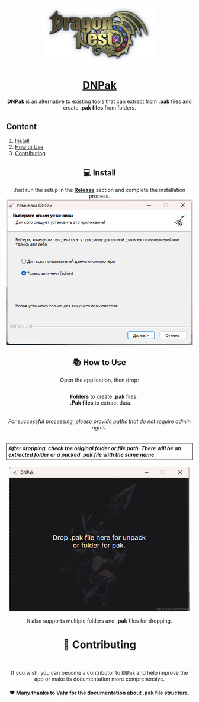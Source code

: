 <div align="center">
<div style="text-align: center;">
    <img src="/assets/logo.png" width="300">
    <a href="https://github.com/alicestoneprod/DNPak-release"><h1>DNPak</h1></a>
    <p><strong>DNPak</strong> is an alternative to existing tools that can extract from <b>.pak</b> files and create <b>.pak files</b> from folders.</p>
</div>
</div>

## Content

1. [Install](#install)
2. [How to Use](#howtouse)
3. [Contributing](#contributing)
<h2 align="center" id="install">💻 Install</h2>

<div style="text-align: center;">
    <div>Just run the setup in the <b><a href="https://github.com/alicestoneprod/DNPak-release/releases">Release</a></b> section and complete the installation process.</div>
    <img src="/assets/install.png">
</div>

<h2 align="center" id="howtouse">📚 How to Use</h2>
<div style="text-align: center;"  align="center">
    <p>Open the application, then drop:</p>
    <ul style="list-style-type: none; text-align: left; display: inline-block;">
        <li><b>Folders</b> to create <b>.pak</b> files.</li>
        <li><b>.Pak files</b> to extract data.</li>
    </ul>
    <h6>For successful processing, please provide paths that do not require admin rights.</h6>
    <div style="border: 1px solid #000; padding: 5px; display: inline-block; text-align: left; margin: 0 0 20px 0" >
        <h><i><b>After dropping, check the original folder or file path. There will be an extracted folder or a packed <b>.pak</b> file with the same name.</b></i></h>
    </div>
    <img src="/assets/app.png">
    <p>It also supports multiple folders and <b>.pak</b> files for dropping.</p>
</div>

<div style="text-align: center;" id="contributing"><h1>🤝 Contributing</h1><br>
<p>If you wish, you can become a contributor to <code>DNPak</code> and help improve the app or make its documentation more comprehensive.</p>
</div>
<div style="text-align: center;"><h4>❤️ Many thanks to <a href="https://vincentzhang96.github.io/DragonNestFileFormats/">Vahr</a> for the documentation about <b>.pak</b> file structure.</h4></div>
